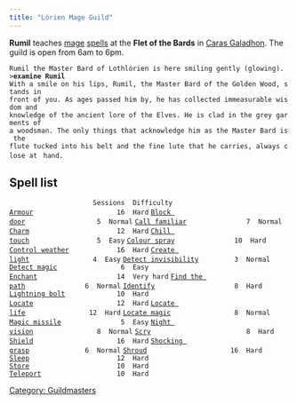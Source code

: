 ```yaml
---
title: "Lórien Mage Guild"
---
```


**Rumil** teaches [mage](mage "wikilink") [spells](spell "wikilink") at
the **Flet of the Bards** in [Caras
Galadhon](Caras_Galadhon "wikilink"). The guild is open from 6am to 6pm.

`Rumil the Master Bard of Lothlórien is here smiling gently (glowing).`
`>`**`examine Rumil`**
`With a smile on his lips, Rumil, the Master Bard of the Golden Wood, stands in`
`front of you. As ages passed him by, he has collected immeasurable wisdom and`
`knowledge of the ancient lore of the Elves. He is clad in the grey garments of`
`a woodsman. The only things that acknowledge him as the Master Bard is the `
`flute tucked into his belt and the fine lute that he carries, always close at `
`hand.`

## Spell list

`                     Sessions  Difficulty`
[`Armour`](Armour "wikilink")`                     16  Hard`
[`Block door`](Block_door "wikilink")`                  5  Normal`
[`Call familiar`](Call_familiar "wikilink")`               7  Normal`
[`Charm`](Charm "wikilink")`                      12  Hard`
[`Chill touch`](Chill_touch "wikilink")`                 5  Easy`
[`Colour spray`](Colour_spray "wikilink")`               10  Hard`
[`Control weather`](Control_weather "wikilink")`            16  Hard`
[`Create light`](Create_light "wikilink")`                4  Easy`
[`Detect invisibility`](Detect_invisibility "wikilink")`         3  Normal`
[`Detect magic`](Detect_magic "wikilink")`                6  Easy`
[`Enchant`](Enchant "wikilink")`                    14  Very hard`
[`Find the path`](Find_the_path "wikilink")`               6  Normal`
[`Identify`](Identify "wikilink")`                    8  Hard`
[`Lightning bolt`](Lightning_bolt "wikilink")`             10  Hard`
[`Locate`](Locate "wikilink")`                     12  Hard`
[`Locate life`](Locate_life "wikilink")`                12  Hard`
[`Locate magic`](Locate_magic "wikilink")`                8  Normal`
[`Magic missile`](Magic_missile "wikilink")`               5  Easy`
[`Night vision`](Night_vision "wikilink")`                8  Normal`
[`Scry`](Scry "wikilink")`                        8  Hard`
[`Shield`](Shield "wikilink")`                     16  Hard`
[`Shocking grasp`](Shocking_grasp "wikilink")`              6  Normal`
[`Shroud`](Shroud "wikilink")`                     16  Hard`
[`Sleep`](Sleep "wikilink")`                      12  Hard`
[`Store`](Store "wikilink")`                      10  Hard`
[`Teleport`](Teleport "wikilink")`                   10  Hard`

[Category: Guildmasters](Category:_Guildmasters "wikilink")